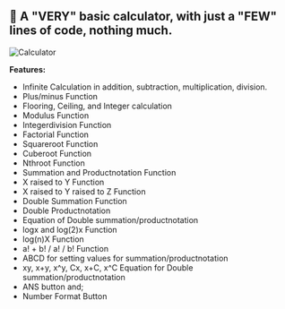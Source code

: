 <h2>📄 A "VERY" basic calculator, with just a "FEW" lines of code, nothing much.</h2>

![Calculator](https://github.com/user-attachments/assets/8f64d096-38bc-4391-91a7-443ef909ab9f)


**Features:**
  - Infinite Calculation in addition, subtraction, multiplication, division.
  - Plus/minus Function
  - Flooring, Ceiling, and Integer calculation
  - Modulus Function
  - Integerdivision Function
  - Factorial Function
  - Squareroot Function
  - Cuberoot Function
  - Nthroot Function
  - Summation and Productnotation Function
  - X raised to Y Function
  - X raised to Y raised to Z Function
  - Double Summation Function
  - Double Productnotation
  - Equation of Double summation/productnotation
  - logx and log(2)x Function
  - log(n)X Function
  - a! + b! / a! / b! Function
  - ABCD for setting values for summation/productnotation
  - xy, x+y, x^y, Cx, x+C, x^C Equation for Double summation/productnotation
  - ANS button and;
  - Number Format Button
